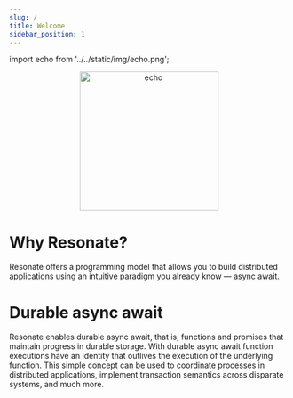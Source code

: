 ```yaml
---
slug: /
title: Welcome
sidebar_position: 1
---
```


import echo from '../../static/img/echo.png';

<center>
<img src={echo} alt="echo" width="250" /> 
</center>

# Why Resonate?

Resonate offers a programming model that allows you to build distributed applications using an intuitive paradigm you already know — async await.

# Durable async await

Resonate enables durable async await, that is, functions and promises that maintain progress in durable storage. With durable async await function executions have an identity that outlives the execution of the underlying function. This simple concept can be used to coordinate processes in distributed applications, implement transaction semantics across disparate systems, and much more.
